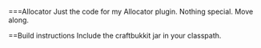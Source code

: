===Allocator
Just the code for my Allocator plugin. Nothing special. Move along.

==Build instructions
Include the craftbukkit jar in your classpath.